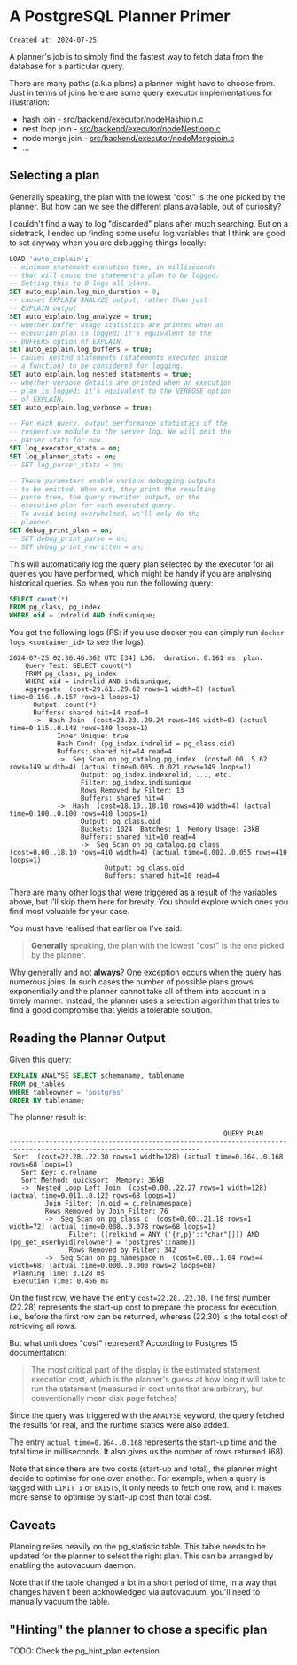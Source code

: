 # A PostgreSQL Planner Primer

```
Created at: 2024-07-25
```

A planner's job is to simply find the fastest way to fetch data from the
database for a particular query.

There are many paths (a.k.a plans) a planner might have to choose from. Just in
terms of joins here are some query executor implementations for illustration:

- hash join - [src/backend/executor/nodeHashjoin.c](https://github.com/postgres/postgres/blob/d01ce180d9b5f0656d499840e138ab9ae9f8bf76/src/backend/executor/nodeHashjoin.c)
- nest loop join - [src/backend/executor/nodeNestloop.c](https://github.com/postgres/postgres/blob/d01ce180d9b5f0656d499840e138ab9ae9f8bf76/src/backend/executor/nodeNestloop.c)
- node merge join - [src/backend/executor/nodeMergejoin.c](https://github.com/postgres/postgres/blob/d01ce180d9b5f0656d499840e138ab9ae9f8bf76/src/backend/executor/nodeMergejoin.c)
- ...

## Selecting a plan

Generally speaking, the plan with the lowest "cost" is the one picked by the
planner. But how can we see the different plans available, out of curiosity?

I couldn't find a way to log "discarded" plans after much searching. But on a
sidetrack, I ended up finding some useful log variables that I think are good
to set anyway when you are debugging things locally:

```sql
LOAD 'auto_explain';
-- minimum statement execution time, in milliseconds
-- that will cause the statement's plan to be logged.
-- Setting this to 0 logs all plans.
SET auto_explain.log_min_duration = 0;
-- causes EXPLAIN ANALYZE output, rather than just
-- EXPLAIN output
SET auto_explain.log_analyze = true;
-- whether buffer usage statistics are printed when an
-- execution plan is logged; it's equivalent to the
-- BUFFERS option of EXPLAIN.
SET auto_explain.log_buffers = true;
-- causes nested statements (statements executed inside
-- a function) to be considered for logging.
SET auto_explain.log_nested_statements = true;
-- whether verbose details are printed when an execution
-- plan is logged; it's equivalent to the VERBOSE option
-- of EXPLAIN.
SET auto_explain.log_verbose = true;

-- For each query, output performance statistics of the
-- respective module to the server log. We will omit the
-- parser stats for now.
SET log_executor_stats = on;
SET log_planner_stats = on;
-- SET log_parser_stats = on;

-- These parameters enable various debugging outputs
-- to be emitted. When set, they print the resulting
-- parse tree, the query rewriter output, or the
-- execution plan for each executed query.
-- To avoid being overwhelmed, we'll only do the
-- planner.
SET debug_print_plan = on;
-- SET debug_print_parse = on;
-- SET debug_print_rewritten = on;
```

This will automatically log the query plan selected by the executor for all
queries you have performed, which might be handy if you are analysing
historical queries. So when you run the following query:


```sql
SELECT count(*)
FROM pg_class, pg_index
WHERE oid = indrelid AND indisunique;
```

You get the following logs (PS: if you use docker you can simply run
`docker logs <container_id>` to see the logs).

```
2024-07-25 02:36:46.362 UTC [34] LOG:  duration: 0.161 ms  plan:
	Query Text: SELECT count(*)
	FROM pg_class, pg_index
	WHERE oid = indrelid AND indisunique;
	Aggregate  (cost=29.61..29.62 rows=1 width=8) (actual time=0.156..0.157 rows=1 loops=1)
	  Output: count(*)
	  Buffers: shared hit=14 read=4
	  ->  Hash Join  (cost=23.23..29.24 rows=149 width=0) (actual time=0.115..0.148 rows=149 loops=1)
	        Inner Unique: true
	        Hash Cond: (pg_index.indrelid = pg_class.oid)
	        Buffers: shared hit=14 read=4
	        ->  Seq Scan on pg_catalog.pg_index  (cost=0.00..5.62 rows=149 width=4) (actual time=0.005..0.021 rows=149 loops=1)
	              Output: pg_index.indexrelid, ..., etc.
	              Filter: pg_index.indisunique
	              Rows Removed by Filter: 13
	              Buffers: shared hit=4
	        ->  Hash  (cost=18.10..18.10 rows=410 width=4) (actual time=0.100..0.100 rows=410 loops=1)
	              Output: pg_class.oid
	              Buckets: 1024  Batches: 1  Memory Usage: 23kB
	              Buffers: shared hit=10 read=4
	              ->  Seq Scan on pg_catalog.pg_class  (cost=0.00..18.10 rows=410 width=4) (actual time=0.002..0.055 rows=410 loops=1)
	                    Output: pg_class.oid
	                    Buffers: shared hit=10 read=4
```

There are many other logs that were triggered as a result of the variables
above, but I'll skip them here for brevity. You should explore which ones you
find most valuable for your case.

You must have realised that earlier on I've said:

> **Generally** speaking, the plan with the lowest "cost" is the one picked by
> the planner.

Why generally and not **always**? One exception occurs when the query has
numerous joins. In such cases the number of possible plans grows exponentially
and the planner cannot take all of them into account in a timely manner.
Instead, the planner uses a selection algorithm that tries to find a good
compromise that yields a tolerable solution.

## Reading the Planner Output

Given this query:

```sql
EXPLAIN ANALYSE SELECT schemaname, tablename
FROM pg_tables
WHERE tableowner = 'postgres'
ORDER BY tablename;
```

The planner result is:

```
                                                      QUERY PLAN
----------------------------------------------------------------------------------------------------------------------
 Sort  (cost=22.28..22.30 rows=1 width=128) (actual time=0.164..0.168 rows=68 loops=1)
   Sort Key: c.relname
   Sort Method: quicksort  Memory: 36kB
   ->  Nested Loop Left Join  (cost=0.00..22.27 rows=1 width=128) (actual time=0.011..0.122 rows=68 loops=1)
         Join Filter: (n.oid = c.relnamespace)
         Rows Removed by Join Filter: 76
         ->  Seq Scan on pg_class c  (cost=0.00..21.18 rows=1 width=72) (actual time=0.008..0.078 rows=68 loops=1)
               Filter: ((relkind = ANY ('{r,p}'::"char"[])) AND (pg_get_userbyid(relowner) = 'postgres'::name))
               Rows Removed by Filter: 342
         ->  Seq Scan on pg_namespace n  (cost=0.00..1.04 rows=4 width=68) (actual time=0.000..0.000 rows=2 loops=68)
 Planning Time: 3.128 ms
 Execution Time: 0.456 ms
```

On the first row, we have the entry `cost=22.28..22.30`.
The first number (22.28) represents the start-up cost to prepare the process
for execution, i.e., before the first row can be returned,  whereas (22.30) is
the total cost of retrieving all rows.

But what unit does "cost" represent? According to Postgres 15 documentation:

> The most critical part of the display is the estimated statement execution
> cost, which is the planner's guess at how long it will take to run the
> statement (measured in cost units that are arbitrary, but conventionally mean
> disk page fetches)

Since the query was triggered with the `ANALYSE` keyword, the query fetched the
results for real, and the runtime statics were also added.

The entry `actual time=0.164..0.168` represents the start-up time and the
total time in milliseconds. It also gives us the number of rows returned (68).

Note that since there are two costs (start-up and total), the planner might
decide to optimise for one over another. For example, when a query is tagged
with `LIMIT 1` or `EXISTS`, it only needs to fetch one row, and it makes more
sense to optimise by start-up cost than total cost.

## Caveats

Planning relies heavily on the pg_statistic table. This table needs to be
updated for the planner to select the right plan. This can be arranged by
enabling the autovacuum daemon.

Note that if the table changed a lot in a short period of time, in a way that
changes haven't been acknowledged via autovacuum, you'll need to manually
vacuum the table.

## "Hinting" the planner to chose a specific plan

TODO: Check the pg_hint_plan extension
